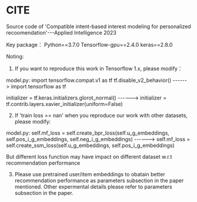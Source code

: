 # CITE
Source code of 'Compatible intent-based interest modeling for personalized recoomendation'---Applied Intelligence 2023

Key package：
Python==3.7.0
Tensorflow-gpu==2.4.0
keras==2.8.0

Noting: 
1) If you want to reproduce this work in Tensorflow 1.x, please modify：

model.py:
import tensorflow.compat.v1 as tf   tf.disable_v2_behavior() ------> import tensorflow as tf 

initializer = tf.keras.initializers.glorot_normal() ------> initializer = tf.contrib.layers.xavier_initializer(uniform=False)

2) If 'train loss == nan' when you reproduce our work with other datasets,  please modify:

model.py:
self.mf_loss = self.create_bpr_loss(self.u_g_embeddings, self.pos_i_g_embeddings, self.neg_i_g_embeddings) ------> self.mf_loss = self.create_ssm_loss(self.u_g_embeddings, self.pos_i_g_embeddings)

But different loss function may have impact on different dataset w.r.t recommendation performance

3) Please use pretrained user/item embeddings to obatain better recommendation performance as parameters subsection in the paper mentioned.
   Other expermental details please refer to parameters subsection in the paper.
  
